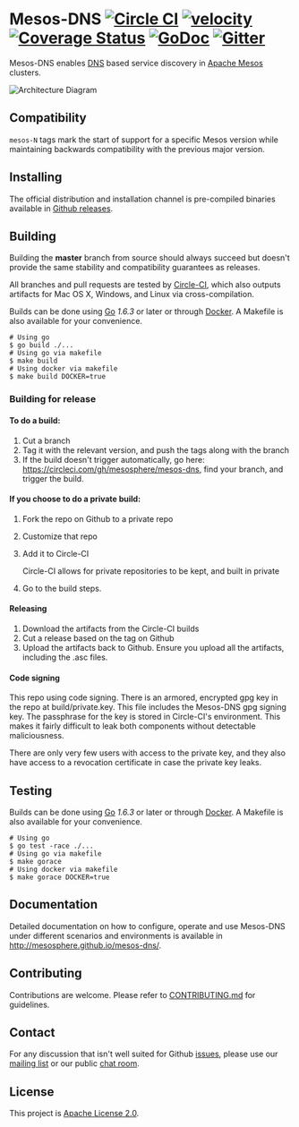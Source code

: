 # Mesos-DNS [![Circle CI](https://circleci.com/gh/mesosphere/mesos-dns.svg?style=svg)](https://circleci.com/gh/mesosphere/mesos-dns) [![velocity](http://velocity.mesosphere.com/service/velocity/buildStatus/icon?job=public-mesos-dns-master)](http://velocity.mesosphere.com/service/velocity/job/public-mesos-dns-master/) [![Coverage Status](https://coveralls.io/repos/mesosphere/mesos-dns/badge.svg?branch=master&service=github)](https://coveralls.io/github/mesosphere/mesos-dns?branch=master) [![GoDoc](https://godoc.org/github.com/mesosphere/mesos-dns?status.svg)](https://godoc.org/github.com/mesosphere/mesos-dns) [![Gitter](https://badges.gitter.im/Join%20Chat.svg)](https://gitter.im/mesosphere/mesos-dns?utm_source=badge&utm_medium=badge&utm_campaign=pr-badge)
Mesos-DNS enables [DNS](http://en.wikipedia.org/wiki/Domain_Name_System) based service discovery in [Apache Mesos](http://mesos.apache.org/) clusters.

![Architecture
Diagram](http://mesosphere.github.io/mesos-dns/img/architecture.png)

## Compatibility
`mesos-N` tags mark the start of support for a specific Mesos version while
maintaining backwards compatibility with the previous major version.

## Installing
The official distribution and installation channel is pre-compiled binaries available in [Github releases](https://github.com/mesosphere/mesos-dns/releases).

## Building
Building the **master** branch from source should always succeed but doesn't provide
the same stability and compatibility guarantees as releases.

All branches and pull requests are tested by [Circle-CI](https://circleci.com/gh/mesosphere/mesos-dns), which also
outputs artifacts for Mac OS X, Windows, and Linux via cross-compilation.

Builds can be done using [Go](https://golang.org/) *1.6.3* or later or through [Docker](https://www.docker.com/). 
A Makefile is also available for your convenience.

```shell
# Using go
$ go build ./...
# Using go via makefile
$ make build
# Using docker via makefile
$ make build DOCKER=true
```

### Building for release
#### To do a build:
1. Cut a branch
2. Tag it with the relevant version, and push the tags along with the branch
3. If the build doesn't trigger automatically, go here: https://circleci.com/gh/mesosphere/mesos-dns, find your branch, and trigger the build.

#### If you choose to do a private build:
1. Fork the repo on Github to a private repo
2. Customize that repo
3. Add it to Circle-CI

    Circle-CI allows for private repositories to be kept, and built in private
4. Go to the build steps.

#### Releasing
1. Download the artifacts from the Circle-CI builds
2. Cut a release based on the tag on Github
3. Upload the artifacts back to Github. Ensure you upload all the artifacts, including the .asc files.

#### Code signing
This repo using code signing. There is an armored, encrypted gpg key in the repo at build/private.key. This file includes the Mesos-DNS gpg signing key. The passphrase for the key is stored in Circle-CI's environment. This makes it fairly difficult to leak both components without detectable maliciousness.

There are only very few users with access to the private key, and they also have access to a revocation certificate in case the private key leaks.


## Testing

Builds can be done using [Go](https://golang.org/) *1.6.3* or later or through [Docker](https://www.docker.com/). 
A Makefile is also available for your convenience.

```shell
# Using go
$ go test -race ./...
# Using go via makefile
$ make gorace
# Using docker via makefile
$ make gorace DOCKER=true
```

## Documentation
Detailed documentation on how to configure, operate and use Mesos-DNS
under different scenarios and environments is available in http://mesosphere.github.io/mesos-dns/.

## Contributing
Contributions are welcome. Please refer to [CONTRIBUTING.md](CONTRIBUTING.md) for
guidelines.

## Contact
For any discussion that isn't well suited for Github [issues](https://github.com/mesosphere/mesos-dns/issues),
please use our [mailing list](https://groups.google.com/forum/#!forum/mesos-dns) or our public [chat room](https://gitter.im/mesosphere/mesos-dns).

## License
This project is [Apache License 2.0](LICENSE).
